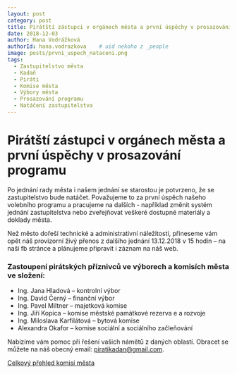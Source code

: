 ```yaml
---
layout: post
category: post
title: Pirátští zástupci v orgánech města a první úspěchy v prosazování programu
date: 2018-12-03
author: Hana Vodrážková
authorId: hana.vodrazkova    # uid nekoho z _people
image: posts/prvni_uspech_nataceni.png
tags:
  - Zastupitelstvo města
  - Kadaň
  - Piráti
  - Komise města
  - Výbory města
  - Prosazování programu
  - Natáčení zastupitelstva
---
```



Pirátští zástupci v orgánech města a první úspěchy v prosazování programu
===

Po jednání rady města i našem jednání se starostou je potvrzeno, že se zastupitelstvo bude natáčet. Považujeme to za první úspěch našeho volebního programu a pracujeme na dalších - například změnit systém jednání zastupitelstva nebo zveřejňovat veškeré dostupné materiály a doklady města.

Než město dořeší technické a administrativní náležitosti, přineseme vám opět náš provizorní živý přenos z dalšího jednání 13.12.2018 v 15 hodin – na naší fb stránce a plánujeme připravit i záznam na náš web.

### Zastoupení pirátských příznivců ve výborech a komisích města ve složení: 

* Ing. Jana Hladová – kontrolní výbor 
* Ing. David Černý – finanční výbor 
* Ing. Pavel Miltner – majetková komise 
* Ing. Jiří Kopica – komise městské památkové rezerva e a rozvoje 
* Ing. Miloslava Karfilátová – bytová komise 
* Alexandra Okafor – komise sociální a sociálního začleňování

Nabízíme vám pomoc při řešení vašich námětů z daných oblastí. Obracet se můžete na náš obecný email: piratikadan@gmail.com.

[Celkový přehled komisí města](http://www.mesto-kadan.cz/podsekce-6/komise-rady)

